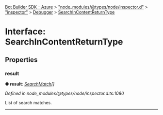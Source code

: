 [Bot Builder SDK - Azure](../README.md) > ["node_modules/@types/node/inspector.d"](../modules/_node_modules__types_node_inspector_d_.md) > ["inspector"](../modules/_node_modules__types_node_inspector_d_._inspector_.md) > [Debugger](../modules/_node_modules__types_node_inspector_d_._inspector_.debugger.md) > [SearchInContentReturnType](../interfaces/_node_modules__types_node_inspector_d_._inspector_.debugger.searchincontentreturntype.md)



# Interface: SearchInContentReturnType


## Properties
<a id="result"></a>

###  result

**●  result**:  *[SearchMatch](_node_modules__types_node_inspector_d_._inspector_.debugger.searchmatch.md)[]* 

*Defined in node_modules/@types/node/inspector.d.ts:1080*



List of search matches.




___


